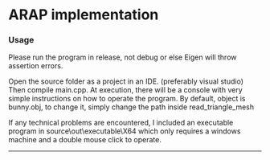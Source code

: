# ARAP implementation


### Usage
Please run the program in release, not debug or else Eigen will throw assertion errors.

Open the source folder as a project in an IDE. (preferably visual studio) Then compile main.cpp.
At execution, there will be a console with very simple instructions on how to operate the program.
By default, object is bunny.obj, to change it, simply change the path inside read_triangle_mesh

If any technical problems are encountered, I included an executable program in
source\out\executable\X64 which only requires a windows machine and a double mouse click to operate.

***
